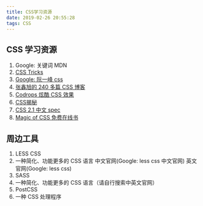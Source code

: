 ```yaml
---
title: CSS学习资源
date: 2019-02-26 20:55:28
tags: CSS
---
```


## CSS 学习资源

1. Google: 关键词 MDN
2. <a href="https://css-tricks.com/" target="_blank">CSS Tricks</a>
3. <a href="https://www.google.com/search?q=%E9%98%AE%E4%B8%80%E5%B3%B0+css" target="_blank">Google: 阮一峰 css</a>
4. <a href="https://www.zhangxinxu.com/wordpress/category/css/page/25/" target="_blank">张鑫旭的 240 多篇 CSS 博客</a>
5. <a href="https://tympanus.net/codrops/category/playground/" target="_blank">Codrops 炫酷 CSS 效果</a>
6. <a href="http://www.ituring.com.cn/book/1695" target="_blank">CSS揭秘</a>
7. <a href="http://cndevdocs.com/" target="_blank">CSS 2.1 中文 spec</a>
8. <a href="https://adamschwartz.co/magic-of-css/" target="_blank">Magic of CSS 免费在线书</a>

## 周边工具

1. LESS CSS
2. 一种简化、功能更多的 CSS 语言 中文官网(Google: less css 中文官网) 英文官网(Google: less css)
3. SASS
4. 一种简化、功能更多的 CSS 语言（请自行搜索中英文官网）
5. PostCSS
6. 一种 CSS 处理程序
